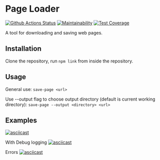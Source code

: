 # Page Loader

[![Github Actions Status](https://github.com/Cred1Tor/backend-project-lvl3/workflows/Node.js%20CI/badge.svg)](https://github.com/Cred1Tor/backend-project-lvl3/actions)
[![Maintainability](https://api.codeclimate.com/v1/badges/fedd2dfd19d6d98765df/maintainability)](https://codeclimate.com/github/Cred1Tor/backend-project-lvl3/maintainability)
[![Test Coverage](https://api.codeclimate.com/v1/badges/fedd2dfd19d6d98765df/test_coverage)](https://codeclimate.com/github/Cred1Tor/backend-project-lvl3/test_coverage)

A tool for downloading and saving web pages.

## Installation

Clone the repository, run `npm link` from inside the repository.

## Usage

General use: `save-page <url>`

Use --output flag to choose output directory (default is current working directory): `save-page --output <directory> <url>`

## Examples

[![asciicast](https://asciinema.org/a/fFUeb1Is2QsAImEvBvfwBedFY.svg)](https://asciinema.org/a/fFUeb1Is2QsAImEvBvfwBedFY)

With Debug logging
[![asciicast](https://asciinema.org/a/bCLwRl7a7LTqWZqmKtP7WWwPl.svg)](https://asciinema.org/a/bCLwRl7a7LTqWZqmKtP7WWwPl)

Errors
[![asciicast](https://asciinema.org/a/4afSpRgZ78hvF0bGE8hjAUp2a.svg)](https://asciinema.org/a/4afSpRgZ78hvF0bGE8hjAUp2a)